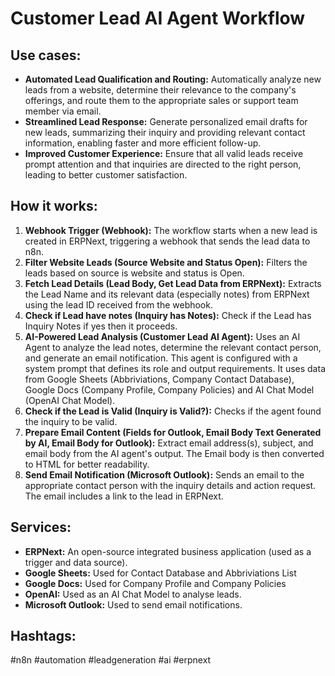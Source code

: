 # Customer Lead AI Agent Workflow

## Use cases:

- **Automated Lead Qualification and Routing:** Automatically analyze new leads from a website, determine their relevance to the company's offerings, and route them to the appropriate sales or support team member via email.
- **Streamlined Lead Response:** Generate personalized email drafts for new leads, summarizing their inquiry and providing relevant contact information, enabling faster and more efficient follow-up.
- **Improved Customer Experience:** Ensure that all valid leads receive prompt attention and that inquiries are directed to the right person, leading to better customer satisfaction.

## How it works:

1. **Webhook Trigger (Webhook):** The workflow starts when a new lead is created in ERPNext, triggering a webhook that sends the lead data to n8n.
2. **Filter Website Leads (Source Website and Status Open):** Filters the leads based on source is website and status is Open.
3. **Fetch Lead Details (Lead Body, Get Lead Data from ERPNext):** Extracts the Lead Name and its relevant data (especially notes) from ERPNext using the lead ID received from the webhook.
4.  **Check if Lead have notes (Inquiry has Notes):** Check if the Lead has Inquiry Notes if yes then it proceeds.
5. **AI-Powered Lead Analysis (Customer Lead AI Agent):** Uses an AI Agent to analyze the lead notes, determine the relevant contact person, and generate an email notification. This agent is configured with a system prompt that defines its role and output requirements. It uses data from Google Sheets (Abbriviations, Company Contact Database), Google Docs (Company Profile, Company Policies) and AI Chat Model (OpenAI Chat Model).
6. **Check if the Lead is Valid (Inquiry is Valid?):** Checks if the agent found the inquiry to be valid.
7. **Prepare Email Content (Fields for Outlook, Email Body Text Generated by AI, Email Body for Outlook):** Extract email address(s), subject, and email body from the AI agent's output. The Email body is then converted to HTML for better readability.
8. **Send Email Notification (Microsoft Outlook):** Sends an email to the appropriate contact person with the inquiry details and action request.  The email includes a link to the lead in ERPNext.

## Services:

- **ERPNext:** An open-source integrated business application (used as a trigger and data source).
- **Google Sheets:** Used for Contact Database and Abbriviations List
- **Google Docs:** Used for Company Profile and Company Policies
- **OpenAI:** Used as an AI Chat Model to analyse leads.
- **Microsoft Outlook:** Used to send email notifications.

## Hashtags:

#n8n #automation #leadgeneration #ai #erpnext
